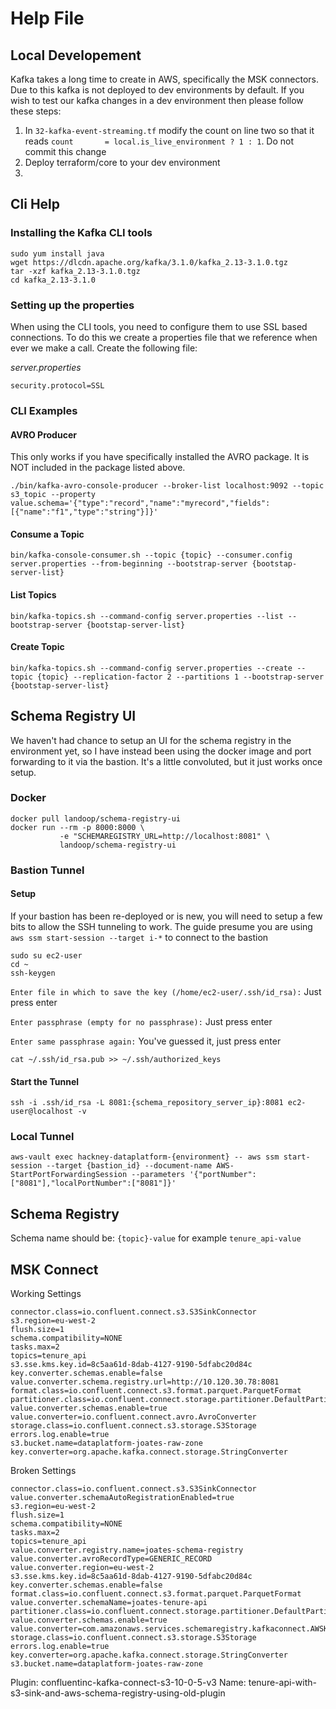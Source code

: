 # Help File

## Local Developement

Kafka takes a long time to create in AWS, specifically the MSK connectors. Due to this kafka is not deployed to dev environments by default. 
If you wish to test our kafka changes in a dev environment then please follow these steps:

1. In ```32-kafka-event-streaming.tf``` modify the count on line two so that it reads ```count       = local.is_live_environment ? 1 : 1```. Do not commit this change
2. Deploy terraform/core to your dev environment
3. 

## Cli Help

### Installing the Kafka CLI tools
```shell
sudo yum install java
wget https://dlcdn.apache.org/kafka/3.1.0/kafka_2.13-3.1.0.tgz
tar -xzf kafka_2.13-3.1.0.tgz
cd kafka_2.13-3.1.0
```

### Setting up the properties
When using the CLI tools, you need to configure them to use SSL based connections. To do this we create a properties
file that we reference when ever we make a call. Create the following file:

_server.properties_
```
security.protocol=SSL
```

### CLI Examples

#### AVRO Producer
This only works if you have specifically installed the AVRO package. It is NOT included in the package listed above.
```shell
./bin/kafka-avro-console-producer --broker-list localhost:9092 --topic s3_topic --property value.schema='{"type":"record","name":"myrecord","fields":[{"name":"f1","type":"string"}]}'
```

#### Consume a Topic
```shell
bin/kafka-console-consumer.sh --topic {topic} --consumer.config server.properties --from-beginning --bootstrap-server {bootstap-server-list}
```

#### List Topics
```shell
bin/kafka-topics.sh --command-config server.properties --list --bootstrap-server {bootstap-server-list}
```

#### Create Topic
```shell
bin/kafka-topics.sh --command-config server.properties --create --topic {topic} --replication-factor 2 --partitions 1 --bootstrap-server {bootstap-server-list}
```

## Schema Registry UI
We haven't had chance to setup an UI for the schema registry in the environment yet, so I have instead been using the
docker image and port forwarding to it via the bastion. It's a little convoluted, but it just works once setup.

### Docker

```shell
docker pull landoop/schema-registry-ui
docker run --rm -p 8000:8000 \
           -e "SCHEMAREGISTRY_URL=http://localhost:8081" \
           landoop/schema-registry-ui
```

### Bastion Tunnel

#### Setup
If your bastion has been re-deployed or is new, you will need to setup a few bits to allow the SSH tunneling to work.
The guide presume you are using `aws ssm start-session --target i-*` to connect to the bastion
```shell
sudo su ec2-user
cd ~
ssh-keygen
```

`Enter file in which to save the key (/home/ec2-user/.ssh/id_rsa):` Just press enter

`Enter passphrase (empty for no passphrase):` Just press enter

`Enter same passphrase again:` You've guessed it, just press enter

```shell
cat ~/.ssh/id_rsa.pub >> ~/.ssh/authorized_keys
```

#### Start the Tunnel

```shell
ssh -i .ssh/id_rsa -L 8081:{schema_repository_server_ip}:8081 ec2-user@localhost -v
```

### Local Tunnel

```shell
aws-vault exec hackney-dataplatform-{environment} -- aws ssm start-session --target {bastion_id} --document-name AWS-StartPortForwardingSession --parameters '{"portNumber":["8081"],"localPortNumber":["8081"]}'
```

## Schema Registry
Schema name should be: `{topic}-value` for example `tenure_api-value`


## MSK Connect
Working Settings
```
connector.class=io.confluent.connect.s3.S3SinkConnector
s3.region=eu-west-2
flush.size=1
schema.compatibility=NONE
tasks.max=2
topics=tenure_api
s3.sse.kms.key.id=8c5aa61d-8dab-4127-9190-5dfabc20d84c
key.converter.schemas.enable=false
value.converter.schema.registry.url=http://10.120.30.78:8081
format.class=io.confluent.connect.s3.format.parquet.ParquetFormat
partitioner.class=io.confluent.connect.storage.partitioner.DefaultPartitioner
value.converter.schemas.enable=true
value.converter=io.confluent.connect.avro.AvroConverter
storage.class=io.confluent.connect.s3.storage.S3Storage
errors.log.enable=true
s3.bucket.name=dataplatform-joates-raw-zone
key.converter=org.apache.kafka.connect.storage.StringConverter
```

Broken Settings
```
connector.class=io.confluent.connect.s3.S3SinkConnector
value.converter.schemaAutoRegistrationEnabled=true
s3.region=eu-west-2
flush.size=1
schema.compatibility=NONE
tasks.max=2
topics=tenure_api
value.converter.registry.name=joates-schema-registry
value.converter.avroRecordType=GENERIC_RECORD
value.converter.region=eu-west-2
s3.sse.kms.key.id=8c5aa61d-8dab-4127-9190-5dfabc20d84c
key.converter.schemas.enable=false
format.class=io.confluent.connect.s3.format.parquet.ParquetFormat
value.converter.schemaName=joates-tenure-api
partitioner.class=io.confluent.connect.storage.partitioner.DefaultPartitioner
value.converter.schemas.enable=true
value.converter=com.amazonaws.services.schemaregistry.kafkaconnect.AWSKafkaAvroConverter
storage.class=io.confluent.connect.s3.storage.S3Storage
errors.log.enable=true
key.converter=org.apache.kafka.connect.storage.StringConverter
s3.bucket.name=dataplatform-joates-raw-zone
```
Plugin: confluentinc-kafka-connect-s3-10-0-5-v3
Name: tenure-api-with-s3-sink-and-aws-schema-registry-using-old-plugin